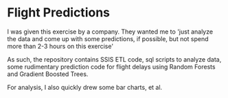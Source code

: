 # Flight Predictions

I was given this exercise by a company. They wanted me to 'just analyze the data and come up with some predictions, if possible, but not spend 
more than 2-3 hours on this exercise'

As such, the repository contains SSIS ETL code, sql scripts to analyze data, some rudimentary prediction code for flight delays using 
Random Forests and Gradient Boosted Trees.

For analysis, I also quickly drew some bar charts, et al.
